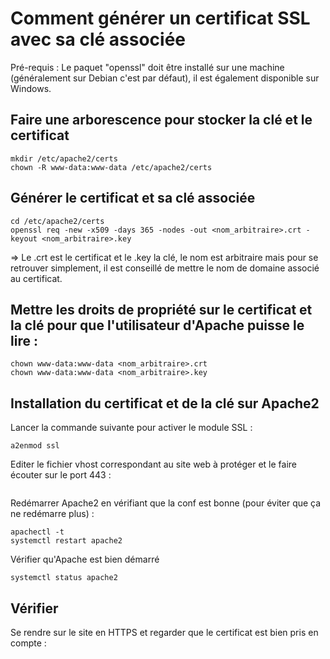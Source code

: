 # Comment générer un certificat SSL avec sa clé associée
Pré-requis : Le paquet "openssl" doit être installé sur une machine (généralement sur Debian c'est par défaut), il est également disponible sur Windows.

## Faire une arborescence pour stocker la clé et le certificat
```
mkdir /etc/apache2/certs
chown -R www-data:www-data /etc/apache2/certs
```

## Générer le certificat et sa clé associée
```
cd /etc/apache2/certs
openssl req -new -x509 -days 365 -nodes -out <nom_arbitraire>.crt -keyout <nom_arbitraire>.key
```
=> Le .crt est le certificat et le .key la clé, le nom est arbitraire mais pour se retrouver simplement, il est conseillé de mettre le nom de domaine associé au certificat.

## Mettre les droits de propriété sur le certificat et la clé pour que l'utilisateur d'Apache puisse le lire : 
```
chown www-data:www-data <nom_arbitraire>.crt
chown www-data:www-data <nom_arbitraire>.key
```

## Installation du certificat et de la clé sur Apache2
Lancer la commande suivante pour activer le module SSL :
```
a2enmod ssl
```

Editer le fichier vhost correspondant au site web à protéger et le faire écouter sur le port 443 : 
```

```

Redémarrer Apache2 en vérifiant que la conf est bonne (pour éviter que ça ne redémarre plus) : 
```
apachectl -t
systemctl restart apache2 
```

Vérifier qu'Apache est bien démarré 
```
systemctl status apache2
```

## Vérifier
Se rendre sur le site en HTTPS et regarder que le certificat est bien pris en compte : 


